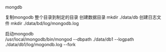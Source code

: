 mongdb 


复制mongodb 整个目录到制定的目录
创建数据目录
mkdir ./data/db
创建日志文件
mkdir ./data/bd/log/mongodb.log

启动mongodb  
/usr/local/mongodb/bin/mongod   --dbpath ./data/db1  --logpath ./data/db1/log/mogondb.log --fork
